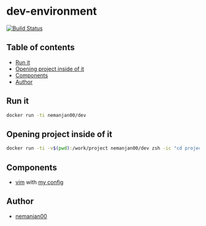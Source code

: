 # dev-environment

[![Build Status](https://travis-ci.org/nemanjan00/dev-environment.svg?branch=master)](https://travis-ci.org/nemanjan00/dev-environment)

## Table of contents

<!-- vim-markdown-toc GFM -->

* [Run it](#run-it)
* [Opening project inside of it](#opening-project-inside-of-it)
* [Components](#components)
* [Author](#author)

<!-- vim-markdown-toc -->

## Run it

```bash
docker run -ti nemanjan00/dev
```

## Opening project inside of it

```bash
docker run -ti -v$(pwd):/work/project nemanjan00/dev zsh -ic "cd project ; tmux"
```

## Components

* [vim](https://www.vim.org/) with [my config](https://github.com/nemanjan00/vim)

## Author

* [nemanjan00](https://github.com/nemanjan00)

